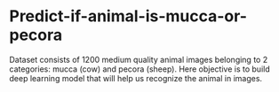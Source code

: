 # Predict-if-animal-is-mucca-or-pecora
Dataset consists of 1200 medium quality animal images belonging to 2 categories: mucca (cow) and pecora (sheep). Here objective is to build deep learning model that will help us recognize the animal in images.

